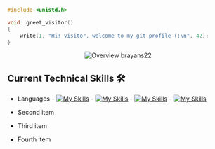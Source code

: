 ```c
#include <unistd.h>

void  greet_visitor()
{
    write(1, "Hi! visitor, welcome to my git profile (:\n", 42);
}
```

<p align="center">
  <img src = "https://github.com/brayans22/brayans22/assets/90729742/b3227c96-338a-4a32-999f-d9275f6e1251"       
       alt = "Overview brayans22">
</p>

## Current Technical Skills 🛠️

- Languages
      - [![My Skills](https://skillicons.dev/icons?i=c)](https://skillicons.dev)
      - [![My Skills](https://skillicons.dev/icons?i=cpp)](https://skillicons.dev)
      - [![My Skills](https://skillicons.dev/icons?i=java)](https://skillicons.dev)
      - [![My Skills](https://skillicons.dev/icons?i=smalltalk)](https://skillicons.dev)
      
- Second item
- Third item
- Fourth item 
